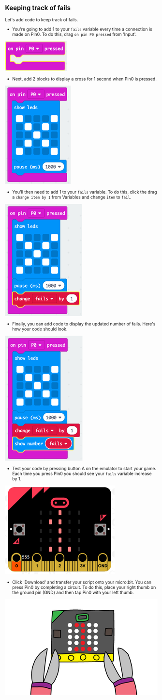 ## Keeping track of fails

Let's add code to keep track of fails.

+ You're going to add 1 to your `fails` variable every time a connection is made on Pin0. To do this, drag `on pin P0 pressed` from 'Input'.

![skærmbillede](images/frustration-pressPin0.png)

+ Next, add 2 blocks to display a cross for 1 second when Pin0 is pressed.

![skærmbillede](images/frustration-pin0-x.png)

+ You'll then need to add 1 to your `fails` variable. To do this, click the drag a `change item by 1` from Variables and change `item` to `fail`. 

![skærmbillede](images/frustration-pin0-fails.png)

+ Finally, you can add code to display the updated number of fails. Here's how your code should look.

![screenshots](images/frustration-pin0-code.png)

+ Test your code by pressing button A on the emulator to start your game. Each time you press Pin0 you should see your `fails` variable increase by 1.

![skærmbillede](images/frustration-pin0-test.png)

+ Click 'Download' and transfer your script onto your micro:bit. You can press Pin0 by completing a circuit. To do this, place your right thumb on the ground pin (GND) and then tap Pin0 with your left thumb.

![skærmbillede](images/frustration-pin0-compile.png)